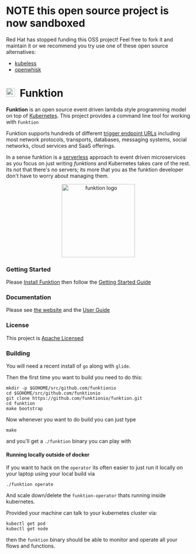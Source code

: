 # NOTE this open source project is now sandboxed

Red Hat has stopped funding this OSS project! Feel free to fork it and maintain it or we recommend you try use one of these open source alternatives:

* [kubeless](http://kubeless.io/)
* [openwhisk](https://openwhisk.apache.org/)

# <img src="https://raw.githubusercontent.com/funktionio/funktion-connectors/master/docs/images/icon.png" width="24" height="24"/>&nbsp; Funktion

**Funktion** is an open source event driven lambda style programming model on top of [Kubernetes](http://kubernetes.io). This project provides a command line tool for working with `Funktion`

Funktion supports hundreds of different [trigger endpoint URLs](http://camel.apache.org/components.html) including most network protocols, transports, databases, messaging systems, social networks, cloud services and SaaS offerings.

In a sense funktion is a [serverless](https://www.quora.com/What-is-Serverless-Computing) approach to event driven microservices as you focus on just writing _funktions_ and Kubernetes takes care of the rest. Its not that there's no servers; its more that you as the funktion developer don't have to worry about managing them.

<p align="center">
  <a href="http://fabric8.io/">
  	<img src="https://raw.githubusercontent.com/funktionio/funktion-connectors/master/docs/images/icon.png" alt="funktion logo" width="200" height="200"/>
  </a>
</p>


### Getting Started

Please [Install Funktion](https://funktion.fabric8.io/docs/#install) then follow the [Getting Started Guide](https://funktion.fabric8.io/docs/#get-started) 

### Documentation

Please see [the website](https://funktion.fabric8.io/) and the [User Guide](https://funktion.fabric8.io/docs/) 


### License

This project is [Apache Licensed](license.md)

### Building

You will need a recent install of `go` along with `glide`.

Then the first time you want to build you need to do this:

```
mkdir -p $GOHOME/src/github.com/funktionio
cd $GOHOME/src/github.com/funktionio
git clone https://github.com/funktionio/funktion.git
cd funktion
make bootstrap
```

Now whenever you want to do build you can just type

```
make
```

and you'll get a `./funktion` binary you can play with

#### Running locally outside of docker

If you want to hack on the `operator` its often easier to just run it locally on your laptop using your local build via

```
./funktion operate
```

And scale down/delete the `funktion-operator` thats running inside kubernetes. 

Provided your machine can talk to your kubernetes cluster via:

```
kubectl get pod
kubectl get node
```

then the `funktion` binary should be able to monitor and operate all your flows and functions.
